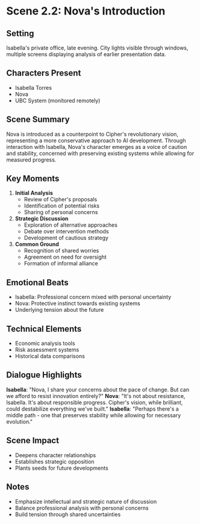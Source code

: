 # Scene 2.2: Nova's Introduction
## Setting
Isabella's private office, late evening. City lights visible through windows, multiple screens displaying analysis of earlier presentation data.
## Characters Present
- Isabella Torres
- Nova
- UBC System (monitored remotely)
## Scene Summary
Nova is introduced as a counterpoint to Cipher's revolutionary vision, representing a more conservative approach to AI development. Through interaction with Isabella, Nova's character emerges as a voice of caution and stability, concerned with preserving existing systems while allowing for measured progress.
## Key Moments
1. **Initial Analysis**
   - Review of Cipher's proposals
   - Identification of potential risks
   - Sharing of personal concerns
2. **Strategic Discussion**
   - Exploration of alternative approaches
   - Debate over intervention methods
   - Development of cautious strategy
3. **Common Ground**
   - Recognition of shared worries
   - Agreement on need for oversight
   - Formation of informal alliance
## Emotional Beats
- Isabella: Professional concern mixed with personal uncertainty
- Nova: Protective instinct towards existing systems
- Underlying tension about the future
## Technical Elements
- Economic analysis tools
- Risk assessment systems
- Historical data comparisons
## Dialogue Highlights
**Isabella**: "Nova, I share your concerns about the pace of change. But can we afford to resist innovation entirely?"
**Nova**: "It's not about resistance, Isabella. It's about responsible progress. Cipher's vision, while brilliant, could destabilize everything we've built."
**Isabella**: "Perhaps there's a middle path - one that preserves stability while allowing for necessary evolution."
## Scene Impact
- Deepens character relationships
- Establishes strategic opposition
- Plants seeds for future developments
## Notes
- Emphasize intellectual and strategic nature of discussion
- Balance professional analysis with personal concerns
- Build tension through shared uncertainties
